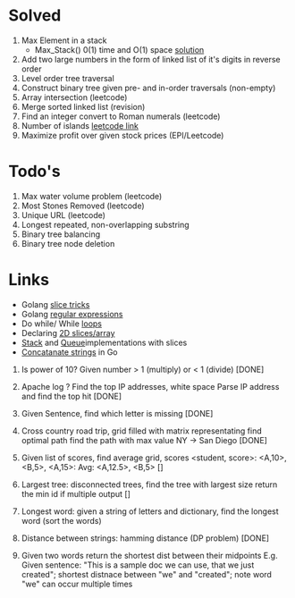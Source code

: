 <!-- This describes solved/intended-to-solve problem set with pointers to sample solutions -->
# Solved
1. Max Element in a stack  
	* Max_Stack() 0(1) time and O(1) space [solution](https://www.geeksforgeeks.org/find-maximum-in-a-stack-in-o1-time-and-o1-extra-space/)
2. Add two large numbers in the form of linked list of it's digits in reverse order
3. Level order tree traversal
4. Construct binary tree given pre- and in-order traversals (non-empty)
5. Array intersection (leetcode)
6. Merge sorted linked list (revision)
7. Find an integer convert to Roman numerals (leetcode)
8. Number of islands [leetcode link](https://leetcode.com/problems/number-of-islands/)
9. Maximize profit over given stock prices (EPI/Leetcode)


# Todo's
1. Max water volume problem (leetcode)
2. Most Stones Removed (leetcode)
3. Unique URL (leetcode)
4. Longest repeated, non-overlapping substring
5. Binary tree balancing
6. Binary tree node deletion


# Links
* Golang [slice tricks](https://github.com/golang/go/wiki/SliceTricks)
* Golang [regular expressions](https://gobyexample.com/regular-expressions)
* Do while/ While [loops](https://yourbasic.org/golang/do-while-loop/) 
* Declaring [2D slices/array](https://stackoverflow.com/questions/39804861/what-is-a-concise-way-to-create-a-2d-slice-in-go)
* [Stack](https://stackoverflow.com/questions/28541609/looking-for-reasonable-stack-implementation-in-golang) and [Queue](https://stackoverflow.com/questions/2818852/is-there-a-queue-implementation)implementations with slices
* [Concatanate strings](https://www.geeksforgeeks.org/different-ways-to-concatenate-two-strings-in-golang/)  in Go 


<!-- Todos -->
1. Is power of 10? Given number > 1 (multiply) or < 1 (divide)	[DONE]
	
2. Apache log ? Find the top IP addresses, white space 
	Parse IP address and find the top hit  						[DONE]

3. Given Sentence, find which letter is missing					[DONE]

<!-- Medium: -->
4. Cross country road trip, grid filled with matrix representating 
find optimal path find the path with max value	NY -> San Diego	[DONE]

5. Given list of scores, find average grid,
	scores <student, score>: <A,10>, <B,5>, <A,15>: Avg: <A,12.5>, <B,5>
																[]

6. Largest tree: disconnected trees, find the tree with largest size 
	return the min id if multiple output 						[] 

7. Longest word: given a string of letters and dictionary, find the longest word (sort the words)

8. Distance between strings: hamming distance (DP problem) 		[DONE]

9. Given two words return the shortest dist between their midpoints
E.g. Given sentence: "This is a sample doc we can use, that we just created"; shortest distnace between "we" and "created"; note word "we" can occur multiple times







 